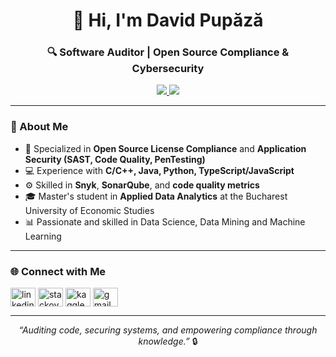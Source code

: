 <h1 align="center">👋 Hi, I'm David Pupăză</h1>
<h3 align="center">🔍 Software Auditor | Open Source Compliance & Cybersecurity</h3>

<p align="center">
  <a href="https://www.linkedin.com/in/davidpupaza/" target="_blank">
    <img src="https://img.shields.io/badge/LinkedIn-0A66C2?style=for-the-badge&logo=linkedin&logoColor=white" />
  </a>
  <a href="mailto:davidpupaza3@gmail.com">
    <img src="https://img.shields.io/badge/Email-davidpupaza3%40gmail.com-red?style=for-the-badge&logo=gmail&logoColor=white" />
  </a>
</p>

---

### 💼 About Me
- 🧠 Specialized in **Open Source License Compliance** and **Application Security (SAST, Code Quality, PenTesting)**  
- 💻 Experience with **C/C++, Java, Python, TypeScript/JavaScript**  
- ⚙️ Skilled in **Snyk**, **SonarQube**, and **code quality metrics**  
- 🎓 Master's student in **Applied Data Analytics** at the Bucharest University of Economic Studies
- 📊 Passionate and skilled in Data Science, Data Mining and Machine Learning 

---

### 🌐 Connect with Me
<p align="left">
  <a href="https://linkedin.com/in/davidpupaza" target="blank"><img align="center" src="https://cdn.jsdelivr.net/gh/devicons/devicon/icons/linkedin/linkedin-original.svg" alt="linkedin" height="30" width="40" /></a>
  <a href="https://stackoverflow.com/users/17934709" target="blank"><img align="center" src="https://cdn.jsdelivr.net/gh/devicons/devicon/icons/stackoverflow/stackoverflow-original.svg" alt="stackoverflow" height="30" width="40" /></a>
  <a href="https://www.kaggle.com/davidpupaza" target="blank"><img align="center" src="https://cdn.jsdelivr.net/gh/devicons/devicon/icons/kaggle/kaggle-original.svg" alt="kaggle" height="30" width="40" /></a>
  <a href="mailto:davidpupaza3@gmail.com"><img align="center" src="https://cdn.jsdelivr.net/gh/devicons/devicon/icons/google/google-original.svg" alt="gmail" height="30" width="40" /></a>
</p>

---

<p align="center">
  <i>“Auditing code, securing systems, and empowering compliance through knowledge.”</i> 🔒
</p>
